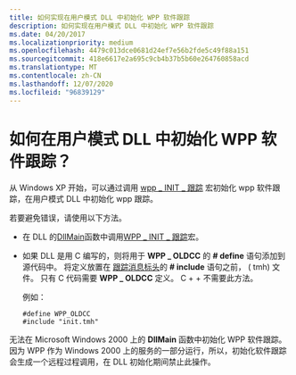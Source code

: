 ```yaml
---
title: 如何实现在用户模式 DLL 中初始化 WPP 软件跟踪
description: 如何实现在用户模式 DLL 中初始化 WPP 软件跟踪
ms.date: 04/20/2017
ms.localizationpriority: medium
ms.openlocfilehash: 4479c013dce0681d24ef7e56b2fde5c49f88a151
ms.sourcegitcommit: 418e6617e2a695c9cb4b37b5b60e264760858acd
ms.translationtype: MT
ms.contentlocale: zh-CN
ms.lasthandoff: 12/07/2020
ms.locfileid: "96839129"
---
```

# <a name="how-do-i-initialize-wpp-software-tracing-in-a-user-mode-dll"></a>如何在用户模式 DLL 中初始化 WPP 软件跟踪？


从 Windows XP 开始，可以通过调用 [wpp \_ INIT \_ 跟踪](/previous-versions/windows/hardware/previsioning-framework/ff556191(v=vs.85)) 宏初始化 wpp 软件跟踪，在用户模式 DLL 中初始化 wpp 跟踪。

若要避免错误，请使用以下方法。

-   在 DLL 的[DllMain](/windows/win32/dlls/dllmain)函数中调用[WPP \_ INIT \_ 跟踪](/previous-versions/windows/hardware/previsioning-framework/ff556191(v=vs.85))宏。

-   如果 DLL 是用 C 编写的，则将用于 **WPP \_ OLDCC** 的 **\# define** 语句添加到源代码中。 将定义放置在 [跟踪消息标头](trace-message-header-file.md)的 **\# include** 语句之前， ( tmh) 文件。 只有 C 代码需要 **WPP \_ OLDCC** 定义。 C + + 不需要此方法。

    例如：

    ```
    #define WPP_OLDCC
    #include "init.tmh"
    ```

无法在 Microsoft Windows 2000 上的 **DllMain** 函数中初始化 WPP 软件跟踪。 因为 WPP 作为 Windows 2000 上的服务的一部分运行，所以，初始化软件跟踪会生成一个远程过程调用，在 DLL 初始化期间禁止此操作。

 

